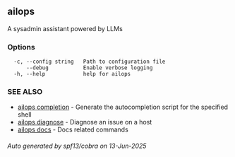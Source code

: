 ## ailops

A sysadmin assistant powered by LLMs

### Options

```
  -c, --config string   Path to configuration file
      --debug           Enable verbose logging
  -h, --help            help for ailops
```

### SEE ALSO

* [ailops completion](ailops_completion.md)	 - Generate the autocompletion script for the specified shell
* [ailops diagnose](ailops_diagnose.md)	 - Diagnose an issue on a host
* [ailops docs](ailops_docs.md)	 - Docs related commands

###### Auto generated by spf13/cobra on 13-Jun-2025
